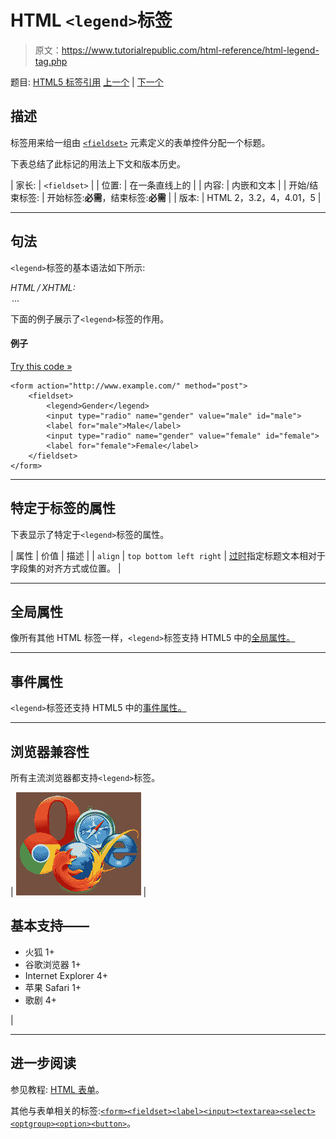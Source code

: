 # HTML `<legend>`标签

> 原文：<https://www.tutorialrepublic.com/html-reference/html-legend-tag.php>

题目: [HTML5 标签引用](html5-tags.php) [上一个](html-label-tag.php) | [下一个](html-li-tag.php)

## 描述

标签用来给一组由 [`<fieldset>`](html-fieldset-tag.php) 元素定义的表单控件分配一个标题。

下表总结了此标记的用法上下文和版本历史。

| 家长: | `<fieldset>` |
| 位置: | 在一条直线上的 |
| 内容: | 内嵌和文本 |
| 开始/结束标签: | 开始标签:**必需**，结束标签:**必需** |
| 版本: | HTML 2，3.2，4，4.01，5 |

* * *

## 句法

`<legend>`标签的基本语法如下所示:

*HTML / XHTML:* <legend> ... </legend>

下面的例子展示了`<legend>`标签的作用。

#### 例子

[Try this code »](../codelab.php?topic=html&file=legend-tag "Try this code using online Editor")

```
<form action="http://www.example.com/" method="post">
    <fieldset>
        <legend>Gender</legend>
        <input type="radio" name="gender" value="male" id="male">
        <label for="male">Male</label>
        <input type="radio" name="gender" value="female" id="female">
        <label for="female">Female</label>
    </fieldset>
</form>
```

* * *

## 特定于标签的属性

下表显示了特定于`<legend>`标签的属性。

| 属性 | 价值 | 描述 |
| `align` | `top
bottom
left
right` | [过时](../definitions.php#obsolete "Not supported in HTML5")指定标题文本相对于字段集的对齐方式或位置。 |

* * *

## 全局属性

像所有其他 HTML 标签一样，`<legend>`标签支持 HTML5 中的[全局属性。](html5-global-attributes.php)

* * *

## 事件属性

`<legend>`标签还支持 HTML5 中的[事件属性。](html5-event-attributes.php)

* * *

## 浏览器兼容性

所有主流浏览器都支持`<legend>`标签。

| ![Browsers Icon](img/e9331123c77668c1832e541c2fca1002.png) | 

## 基本支持——

*   火狐 1+
*   谷歌浏览器 1+
*   Internet Explorer 4+
*   苹果 Safari 1+
*   歌剧 4+

 |

* * *

## 进一步阅读

参见教程: [HTML 表单](../html-tutorial/html-forms.php)。

其他与表单相关的标签:[`<form>`](html-form-tag.php)[`<fieldset>`](html-fieldset-tag.php)[`<label>`](html-label-tag.php)[`<input>`](html-input-tag.php)[`<textarea>`](html-textarea-tag.php)[`<select>`](html-select-tag.php)[`<optgroup>`](html-optgroup-tag.php)[`<option>`](html-option-tag.php)[`<button>`](html-button-tag.php)。